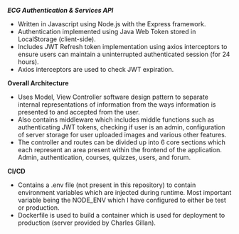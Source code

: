 _**ECG Authentication & Services API**_
- Written in Javascript using Node.js with the Express framework. 
- Authentication implemented using Java Web Token stored in LocalStorage (client-side). 
- Includes JWT Refresh token implementation using axios interceptors to ensure users can maintain a uninterrupted authenticated session (for 24 hours). 
- Axios interceptors are used to check JWT expiration.  

**Overall Architecture** 
- Uses Model, View Controller software design pattern to separate internal representations of information from the ways information is presented to and accepted from the user.
- Also contains middleware which includes middle functions such as authenticating JWT tokens, checking if user is an admin, configuration of server storage for user uploaded images and various other features.  
- The controller and routes can be divided up into 6 core sections which each represent an area present within the frontend of the application. Admin, authentication, courses, quizzes, users, and forum. 

**CI/CD**
- Contains a .env file (not present in this repository) to contain environment variables which are injected during runtime. Most important variable being the NODE_ENV which I have configured to either be test or production. 
- Dockerfile is used to build a container which is used for deployment to production (server provided by Charles Gillan). 
